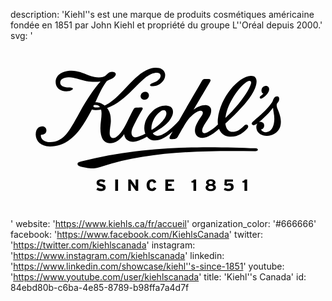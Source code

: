 description: 'Kiehl''s est une marque de produits cosmétiques américaine fondée en 1851 par John Kiehl et propriété du groupe L''Oréal depuis 2000.'
svg: '<svg xmlns="http://www.w3.org/2000/svg" viewBox="0 0 160 90"><path d="M127.843 29.137c1.37-.718 2.587-1.87 3.25-3.315.585-1.27.31-2.596-.816-2.916-.872-.25-2.076.167-2.527 1.147-.523 1.143-.32 2.4.685 2.768-.262.33-.947.852-1.302 1.108-.472.34-.675.778-.447 1.12.302.456.78.285 1.157.09m-2.19 26.205c.023-.415-.412-.772-1.226-.8-20.89-.73-55.265-2.033-88.34 6.683-1.21.297-2.032.65-2.053 1.223-.022.59.363 1.057 1.376 1.33 1.816.49 3.706.787 4.742.907.803.095 1.804.136 2.79-.003 1.24-.177 2.61-.578 3.498-.874 22.555-7.52 50.715-8.203 77.832-7.756.927.015 1.36-.34 1.38-.71M66.14 27.603c-.295 1.09.385 2.246 1.774 2.29 1.315.043 2.12-.76 2.34-1.687.293-1.232-.46-2.344-1.783-2.313-1.11.026-2.02.572-2.33 1.71m69.563 7.073c-.373-.9-.643-1.84-.437-2.52.22-.73.76-.868 1.104-1.944.284-.886.16-1.982-.918-2.02-1.195-.045-1.767.877-2.294 2.47-1.955 3.59-7.36 8.13-9.048 9.47-1.6 1.273-1.85 1.72-1.403 2.336.438.604 1.286.513 3.02-.827 2.17-1.676 6.04-5.41 7.625-7.67.117 2.352 1.078 4.556.435 7.906-.288 1.5-1.035 3.473-2.832 4.273-1.3.575-3.132.142-3.694-1.167 1.075-.25 1.575-.852 1.605-1.94.027-1-.548-1.742-1.507-1.873-.686-.095-1.596.117-2.047.884-.382.65-.58 1.575-.355 2.605.53 2.43 2.792 3.504 5.123 3.586 2.927.107 6.126-1.738 6.978-4.94.823-3.1-.352-6.22-1.352-8.63"/><path d="M109.17 39.107c.022-.18.047-.36.074-.54 1.096-7.17 6.92-15.242 10.653-17.683 1.63-1.064 2.716-.66 2.212 1.01-.868 2.886-3.923 7.19-6.41 10.233a71.569 71.569 0 0 1-6.53 6.98m-37.196 2.75c.898-2.905 2.62-5.018 4.312-6.092.867-.548 1.888-.59 2.266-.342.882.583 1.1 2.623-1.24 5.18-1.306 1.426-2.81 2.943-5.66 4.674-.162-.985-.07-2.157.322-3.42m-28.46-8.046c-1.05 0-1.48-.28-1.39-.793.066-.377.507-.45.888-.446 1.23.018 1.884.313 2.412 1.09-.715.137-1.323.15-1.91.15m72.478 1.536c3.8-4.012 7.664-8.65 8.722-12.836.725-2.866.107-4.852-2.646-4.765-6.382.203-15.616 11.118-16.735 21.824-.1.956-.092 1.927.03 2.86-1.808 1.734-3.298 2.9-5.308 3.995-.913.498-1.82.696-2.39.102-.378-.396-.437-1.288-.02-2.282.81-1.927 2.194-3.632 3.46-5.817.828-1.427 1.02-3.124.668-4.123-.363-1.025-1.49-1.705-2.798-1.705-2.144 0-4.306 1.116-5.998 2.344 0 0 7.508-12.67 8.333-14.08.706-1.213.127-1.53-.744-1.53h-2c-.61 0-.923.293-1.386 1.098-5.686 9.81-9.31 16.06-11.645 20.1-.49.52-1.054 1.12-1.734 1.86-2.64 2.683-6.065 5.478-8.61 5.82-1.293.173-2.31-.33-2.93-1.277 3.54-2.04 7.41-4.44 9.153-7.504.92-1.617 1.332-2.674 1.022-4.255-.29-1.475-1.39-2.128-2.936-2.274-2.352-.22-5.175.692-7.377 2.79-2.15 2.052-3.292 4.112-3.854 6.182-.457 1.675-.402 3.634.23 5.273a21.974 21.974 0 0 1-3.766 1.62c-2.866.91-4.188-1.283-2.576-4.867.723-1.608 3.4-6.814 4.76-8.897.44-.677.27-1.216-.56-1.183-.663.025-1.96.065-2.5.097-.61.036-.945.205-1.264.702-1.077 1.687-3.41 7.024-5.015 9.637-1.085 1.766-2.133 3.225-3.632 4.422-1.565 1.253-3.245.74-3.497-.976-.304-2.08.502-4.855.523-6.902.033-3.097-.63-5.1-1.938-6.662C59.315 30.364 65.21 19.8 71.18 16.99c.363-.17.734-.318 1.104-.443 1.76-.594 3.477-.607 3.887.642.478 1.443-1.182 3.202-3.072 3.832-1.617.54-2.356 1.074-2.216 1.555.16.55.938.534 2.17.373 2.997-.39 6.08-3.184 5.423-6.372-.418-2.036-2.39-3.1-5.09-2.945-.59.034-1.17.127-1.742.265l-.003-.003c-7.716 1.846-14.065 12.54-20.96 17.323-1.174.816-1.897 1.223-2.94 1.648-1.12-.942-2.5-1.664-4.644-1.642 1.84-4.003 3.25-7.472 5.773-10.78.97-.59 2.474-.996 3.41-1.707 1.014-.77 1.437-1.7 1.062-2.316-.435-.714-1.79-.86-2.805-.528-.717.232-1.205.82-2.22 1.748-1.014.926-3.314 1.2-5.752.73-1.08-.21-2.123-.576-3.18-.985-2.5-.97-5.074-2.19-8.37-2.207-4.656-.02-8.027 2.148-8.086 5.677-.06 3.47 3.274 5.32 6.862 4.66.755-.14 1.916-.793 1.92-1.234.004-.484-1.318-.604-1.997-.62-2.96-.068-4.516-.938-4.464-2.57.05-1.483 1.568-2.587 4.37-2.614 2.88-.03 5.378 1.292 9.002 1.967l.082.016c.013 0 .027.004.042.007 1.933.348 4.186.51 6.99.19-2.884 3.1-7.208 9.42-10.278 15.067-4.977 9.154-7.198 12.87-10.89 14.666-2.59 1.26-6.058 1.55-8-.017-.732-.592-1.147-1.455-1.15-2.206 0-.39.104-.48.213-.483 1.654-.07 2.447-.798 2.584-1.882.184-1.473-.84-2.473-2.167-2.38-2.212.153-3.325 1.815-3.23 4.327.112 2.954 2.45 5.827 7.17 5.865 10.78.09 16.544-9.814 20.603-17.317.264-.49.516-.97.76-1.444 1.064.375 2.543.475 4.667.094.682 2.457-.38 6.107-.36 9.512.032 4.807 1.6 7.416 4.753 7.543 2.676.107 5.544-1.816 7.323-4.603.312 2.818 2.418 3.914 4.56 3.86 1.894-.05 4.452-1.185 7.015-2.636.896 1.195 2.26 1.99 4.135 1.97 2.962-.028 5.84-1.81 8.948-4.618-1.1 1.92-1.24 2.208-1.484 2.684-.34.66-.06 1.312.55 1.29.53-.02 1.426-.09 1.955-.128.714-.052 1.06-.337 1.317-.734.382-.59 3.227-5.79 4.642-7.928 2.078-3.14 4.712-4.93 6.126-5.47 2.042-.78 2.848.6 1.62 2.364-1.75 2.516-3.09 4.762-3.365 6.612-.372 2.51.852 4.49 3.62 4.603 1.443.058 2.706-.403 4.138-1.302 2.08-1.305 2.938-2.01 4.41-3.32.846 2.17 2.53 3.79 5.218 3.978 4.496.307 7.015-1.928 8.987-3.943.738-.757.745-1.474.322-1.9-.397-.405-1.292-.195-1.85.375-1.543 1.58-3.528 3.184-5.956 3.06-2.11-.108-3.23-1.833-3.507-4.23 3.032-2.71 4.617-4.274 6.86-6.642M43.728 72.062c0 1.134.694 1.498 2.062 1.816.865.202 1.144.37 1.144.694 0 .53-.584.53-.934.53-.572 0-1.285-.284-1.73-.56l-.665 1.077c.672.403 1.548.65 2.36.65 1.527 0 2.37-.648 2.37-1.823 0-.995-.53-1.46-2.098-1.83-.752-.177-1.108-.3-1.108-.652 0-.514.578-.514.768-.514.553 0 1.077.173 1.64.53l.67-1.085c-.636-.417-1.343-.612-2.224-.612-1.372.002-2.256.7-2.256 1.78m9.463-1.681h1.438v5.79H53.19zm10.396 3.56c-.13-.252-.934-1.457-1.207-1.82 0 0-1.218-1.638-1.296-1.74h-1.27v5.79h1.33V74.46c0-.77-.025-1.875-.06-2.098.148.254.937 1.487 1.21 1.87 0 0 1.382 1.906 1.41 1.942h1.16v-5.79H63.53v1.517c0 .156.008 1.74.056 2.042m5.55-.665c0 1.844 1.007 2.992 2.627 2.992 1.404 0 2.003-.77 2.333-1.372-.074-.042-1.11-.59-1.18-.626-.283.48-.538.812-1.135.812-.74 0-1.166-.658-1.166-1.807 0-1.15.42-1.81 1.15-1.81.632 0 .872.43 1.056.88.075-.03 1.185-.46 1.266-.496-.375-.966-.902-1.566-2.314-1.566-1.602 0-2.636 1.175-2.636 2.994m9.523-2.897v5.79h4.434v-1.13h-3.05V73.72h1.8v-1.114h-1.8v-1.093h2.987v-1.13m10.092-.001c-.188.51-.538.74-1.213.805v.805h1.024v4.18H94.3v-5.79h-1.177zm7.297 4.025c0-.54.48-.864 1.288-.864.805 0 1.305.33 1.305.864 0 .536-.49.873-1.287.873-.805 0-1.306-.337-1.306-.873m.26-2.43c0-.176.074-.75 1.028-.75.77 0 1.045.386 1.045.75 0 .218-.1.724-1.027.724-.97 0-1.045-.554-1.045-.724m-1.33-.025c0 .564.388.88.617 1.015-.022-.006.164.097.164.097l.088.05-.093.036-.178.073c-.2.08-.86.402-.86 1.206 0 1.137 1.007 1.845 2.62 1.845 1.63 0 2.638-.707 2.638-1.844 0-.818-.656-1.144-.857-1.223l-.256-.104.234-.148c.422-.27.62-.59.62-1 0-1.026-.904-1.666-2.36-1.666-1.467 0-2.375.64-2.375 1.665m9.477-1.572c-.007.086-.19 2.84-.194 2.91.065.02 1.237.417 1.276.43.295-.2.604-.332 1.138-.332.608 0 .957.31.957.852 0 .608-.405.917-1.21.917-.577 0-1.266-.205-1.895-.556-.018.033-.507.935-.55 1.01.784.454 1.527.657 2.402.657 1.647 0 2.594-.755 2.594-2.07 0-1.21-.722-1.873-2.03-1.873-.64 0-.977.123-1.248.255l-.22.107.077-1.22h3.057v-1.088h-4.155zm10.198 0c-.19.51-.537.74-1.212.805v.805h1.024v4.18h1.364v-5.79h-1.176z"/></svg>'
website: 'https://www.kiehls.ca/fr/accueil'
organization_color: '#666666'
facebook: 'https://www.facebook.com/KiehlsCanada'
twitter: 'https://twitter.com/kiehlscanada'
instagram: 'https://www.instagram.com/kiehlscanada'
linkedin: 'https://www.linkedin.com/showcase/kiehl''s-since-1851'
youtube: 'https://www.youtube.com/user/kiehlscanada'
title: 'Kiehl''s Canada'
id: 84ebd80b-c6ba-4e85-8789-b98ffa7a4d7f

